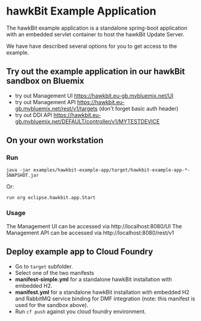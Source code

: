 # hawkBit Example Application
The hawkBit example application is a standalone spring-boot application with an embedded servlet container to host the hawkBit Update Server.

We have have described several options for you to get access to the example.

## Try out the example application in our hawkBit sandbox on Bluemix
- try out Management UI https://hawkbit.eu-gb.mybluemix.net/UI
- try out Management API https://hawkbit.eu-gb.mybluemix.net/rest/v1/targets (don't forget basic auth header)
- try out DDI API https://hawkbit.eu-gb.mybluemix.net/DEFAULT/controller/v1/MYTESTDEVICE

## On your own workstation
### Run
```
java -jar examples/hawkbit-example-app/target/hawkbit-example-app-*-SNAPSHOT.jar
```
Or:
```
run org eclipse.hawkbit.app.Start
```

### Usage
The Management UI can be accessed via http://localhost:8080/UI
The Management API can be accessed via http://localhost:8080/rest/v1

## Deploy example app to Cloud Foundry

- Go to ```target``` subfolder.
- Select one of the two manifests
 - **manifest-simple.yml** for a standalone hawkBit installation with embedded H2.
 - **manifest.yml**  for a standalone hawkBit installation with embedded H2 and RabbitMQ service binding for DMF integration (note: this manifest is used for the sandbox above).
- Run ```cf push``` against you cloud foundry environment.

